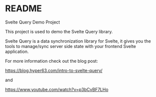 # README

Svelte Query Demo Project

This project is used to demo the Svelte Query library.

Svelte Query is a data synchronization library for Svelte, it gives you 
the tools to manage/sync server side state with your frontend Svelte
application.

For more information check out the blog post:

https://blog.hyper63.com/intro-to-svelte-query/

and

https://www.youtube.com/watch?v=p3bCvBF7LHo




